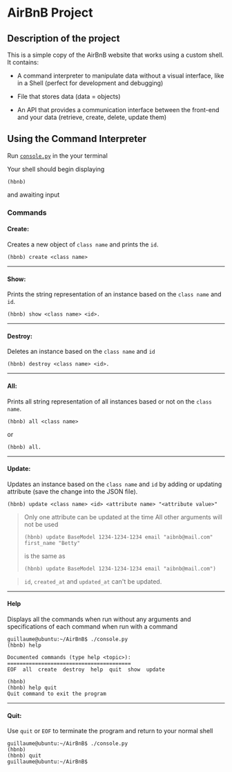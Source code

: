 # AirBnB Project

## Description of the project

This is a simple copy of the AirBnB website that works using a custom shell. It contains:

 - A command interpreter to manipulate data without a visual interface, like in a Shell (perfect for development and debugging)

 - File that stores data (data = objects)

 - An API that provides a communication interface between the front-end and your data (retrieve, create, delete, update them)

## Using the Command Interpreter

Run [`console.py`](console.py "The Console Script") in the your terminal

Your shell should begin displaying

    (hbnb)

and awaiting input

### Commands

#### **Create**:

Creates a new object of `class name` and prints the `id`.

    (hbnb) create <class name>

---

#### **Show**:

Prints the string representation of an instance based on the `class name` and `id`.

    (hbnb) show <class name> <id>.

---

#### **Destroy**:

Deletes an instance based on the `class name` and `id`

    (hbnb) destroy <class name> <id>.

---

#### **All**:

Prints all string representation of all instances based or not on the `class name`.

    (hbnb) all <class name>

or

    (hbnb) all.

---

#### **Update**:

Updates an instance based on the `class name` and `id` by adding or updating attribute (save the change into the JSON file).

    (hbnb) update <class name> <id> <attribute name> "<attribute value>"

> Only one attribute can be updated at the time
All other arguments will not be used
>
>     (hbnb) update BaseModel 1234-1234-1234 email "aibnb@mail.com" first_name "Betty"
>
> is the same as
>
>     (hbnb) update BaseModel 1234-1234-1234 email "aibnb@mail.com")

> `id`, `created_at` and `updated_at` can't be updated.

---

#### **Help**

Displays all the commands when run without any arguments and specifications of each command when run with a command

    guillaume@ubuntu:~/AirBnB$ ./console.py
    (hbnb) help

    Documented commands (type help <topic>):
    ========================================
    EOF  all  create  destroy  help  quit  show  update

    (hbnb)
    (hbnb) help quit
    Quit command to exit the program

---

#### **Quit**:

Use `quit` or `EOF` to terminate the program and return to your normal shell

    guillaume@ubuntu:~/AirBnB$ ./console.py
    (hbnb)
    (hbnb) quit
    guillaume@ubuntu:~/AirBnB$
